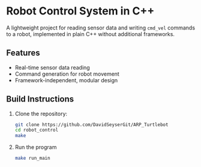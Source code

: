 # Robot Control System in C++

A lightweight project for reading sensor data and writing `cmd_vel` commands to a robot, implemented in plain C++ without additional frameworks.

## Features

- Real-time sensor data reading
- Command generation for robot movement
- Framework-independent, modular design

## Build Instructions

1. Clone the repository:
   ```bash
   git clone https://github.com/DavidSeyserGit/ARP_Turtlebot
   cd robot_control
   make
   ```
   
2. Run the program
   ```bash
   make run_main
   ```


